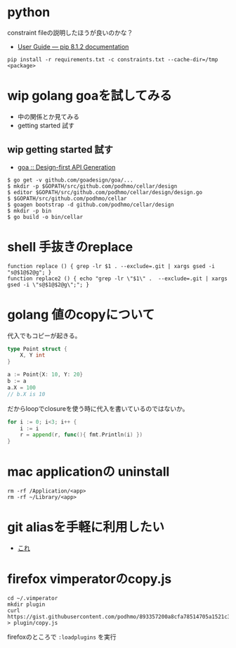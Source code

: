 # python

constraint fileの説明したほうが良いのかな？

- [User Guide — pip 8.1.2 documentation](https://pip.pypa.io/en/stable/user_guide/#constraints-files)

`pip install -r requirements.txt -c constraints.txt --cache-dir=/tmp <package>`


# wip golang goaを試してみる

- 中の関係とか見てみる
- getting started 試す

## wip getting started 試す

- [goa :: Design-first API Generation](https://goa.design/learn/guide/)

```
$ go get -v github.com/goadesign/goa/...
$ mkdir -p $GOPATH/src/github.com/podhmo/cellar/design
$ editor $GOPATH/src/github.com/podhmo/cellar/design/design.go
$ $GOPATH/src/github.com/podhmo/cellar
$ goagen bootstrap -d github.com/podhmo/cellar/design
$ mkdir -p bin
$ go build -o bin/cellar
```

# shell 手抜きのreplace

```
function replace () { grep -lr $1 . --exclude=.git | xargs gsed -i "s@$1@$2@g"; }
function replace2 () { echo "grep -lr \"$1\" .  --exclude=.git | xargs gsed -i \"s@$1@$2@g\";"; }
```

# golang 値のcopyについて

代入でもコピーが起きる。

```go
type Point struct {
	X, Y int
}

a := Point{X: 10, Y: 20}
b := a
a.X = 100
// b.X is 10
```

だからloopでclosureを使う時に代入を書いているのではないか。

```go
for i := 0; i<3; i++ {
    i := i
    r = append(r, func(){ fmt.Println(i) })
}
```

# mac applicationの uninstall

```
rm -rf /Application/<app>
rm -rf ~/Library/<app>
```
# git aliasを手軽に利用したい

- [これ](http://qiita.com/peccul/items/90dd469e2f72babbc106)

# firefox vimperatorのcopy.js

```
cd ~/.vimperator
mkdir plugin
curl https://gist.githubusercontent.com/podhmo/893357200a8cfa78514705a1521c3989/raw/e1dd7482fc4b216b6698bce44f022e6685941de4/copy.js > plugin/copy.js
```

firefoxのところで `:loadplugins` を実行
